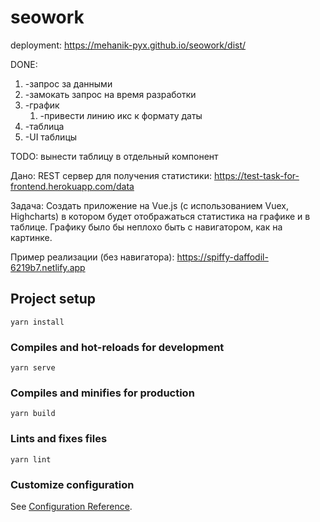 # seowork

deployment: https://mehanik-pyx.github.io/seowork/dist/

DONE:
1. -запрос за данными
2. -замокать запрос на время разработки
3. -график
   1. -привести линию икс к формату даты
4. -таблица
5. -UI таблицы

TODO: вынести таблицу в отдельный компонент

Дано:
REST сервер для получения статистики:
https://test-task-for-frontend.herokuapp.com/data

Задача:
Создать приложение на Vue.js (с использованием Vuex, Highcharts) в котором будет отображаться статистика на графике и в таблице.
Графику было бы неплохо быть с навигатором, как на картинке.

Пример реализации (без навигатора):
https://spiffy-daffodil-6219b7.netlify.app

## Project setup
```
yarn install
```

### Compiles and hot-reloads for development
```
yarn serve
```

### Compiles and minifies for production
```
yarn build
```

### Lints and fixes files
```
yarn lint
```

### Customize configuration
See [Configuration Reference](https://cli.vuejs.org/config/).
